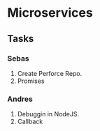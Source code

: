 # Microservices

## Tasks

### Sebas

1. Create Perforce Repo.
2. Promises

### Andres

1. Debuggin in NodeJS.
2. Callback
